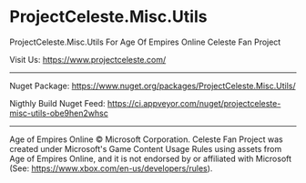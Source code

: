 ﻿# ProjectCeleste.Misc.Utils

ProjectCeleste.Misc.Utils For Age Of Empires Online Celeste Fan Project
		
Visit Us: https://www.projectceleste.com/
		
-------------------------------------------------------------------------------

Nuget Package: https://www.nuget.org/packages/ProjectCeleste.Misc.Utils/

Nigthly Build Nuget Feed: https://ci.appveyor.com/nuget/projectceleste-misc-utils-obe9hen2whsc

-------------------------------------------------------------------------------

Age of Empires Online © Microsoft Corporation. Celeste Fan Project was created under Microsoft's Game Content Usage Rules using assets from Age of Empires Online, and it is not endorsed by or affiliated with Microsoft (See: https://www.xbox.com/en-us/developers/rules).